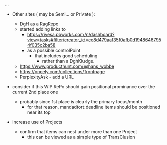 ...

- Other sites ( may be Semi... or Private ):
  - DgH as a RagRepo
  - started adding links to 
    - https://rivesa.pbworks.com/n/dashboard?view=tasks#filter/creator_id=ce8d479aaf35f0afb0d19486467954f035c2ba58
    - as a possible controlPoint
      - that includes good scheduling
        - rather than a DghKludge.
  - https://www.producthunt.com/@hans_wobbe
  - https://oncely.com/collections/frontpage
  - PerplexityAsk - add a URL

- consider if this WIP RePo should gain positional prominance over the current 2nd place one
  - probably since 1st place is clearly the primary focus/month
    - for that reason, mandadtort deadline items should be positioned near its top

- increase use of Projects
  - confirm that items can nest under more than one Project
    - this can be viewed as a simple type of TransClusion
